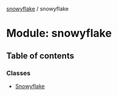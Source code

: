 [snowyflake](../README.md) / snowyflake

# Module: snowyflake

## Table of contents

### Classes

- [Snowyflake](../classes/snowyflake.snowyflake-1.md)

